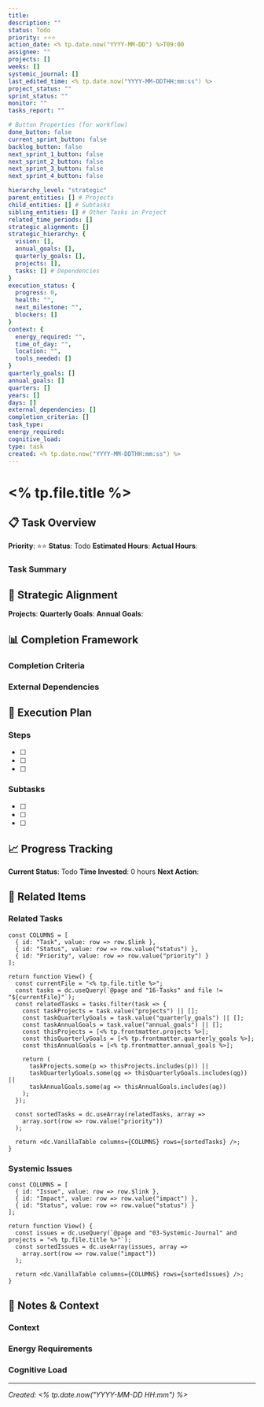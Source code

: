 ```yaml
---
title: 
description: ""
status: Todo
priority: ⭐⭐⭐
action_date: <% tp.date.now("YYYY-MM-DD") %>T09:00
assignee: ""
projects: []
weeks: []
systemic_journal: []
last_edited_time: <% tp.date.now("YYYY-MM-DDTHH:mm:ss") %>
project_status: ""
sprint_status: ""
monitor: ""
tasks_report: ""

# Button Properties (for workflow)
done_button: false
current_sprint_button: false
backlog_button: false
next_sprint_1_button: false
next_sprint_2_button: false
next_sprint_3_button: false
next_sprint_4_button: false

hierarchy_level: "strategic"
parent_entities: [] # Projects
child_entities: [] # Subtasks
sibling_entities: [] # Other Tasks in Project
related_time_periods: []
strategic_alignment: []
strategic_hierarchy: {
  vision: [],
  annual_goals: [],
  quarterly_goals: [],
  projects: [],
  tasks: [] # Dependencies
}
execution_status: {
  progress: 0,
  health: "",
  next_milestone: "",
  blockers: []
}
context: {
  energy_required: "",
  time_of_day: "",
  location: "",
  tools_needed: []
}
quarterly_goals: []
annual_goals: []
quarters: []
years: []
days: []
external_dependencies: []
completion_criteria: []
task_type: 
energy_required: 
cognitive_load: 
type: task
created: <% tp.date.now("YYYY-MM-DDTHH:mm:ss") %>
---
```


# <% tp.file.title %>

## 📋 Task Overview

**Priority**: ⭐⭐
**Status**: Todo
**Estimated Hours**: 
**Actual Hours**: 

### Task Summary

## 🎯 Strategic Alignment

**Projects**: 
**Quarterly Goals**: 
**Annual Goals**: 

## 📊 Completion Framework

### Completion Criteria

### External Dependencies

## 🚀 Execution Plan

### Steps
- [ ] 
- [ ] 
- [ ] 

### Subtasks
- [ ] 
- [ ] 
- [ ] 

## 📈 Progress Tracking

**Current Status**: Todo
**Time Invested**: 0 hours
**Next Action**: 

## 🔗 Related Items

### Related Tasks
```datacorejsx
const COLUMNS = [
  { id: "Task", value: row => row.$link },
  { id: "Status", value: row => row.value("status") },
  { id: "Priority", value: row => row.value("priority") }
];

return function View() {
  const currentFile = "<% tp.file.title %>";
  const tasks = dc.useQuery(`@page and "16-Tasks" and file != "${currentFile}"`);
  const relatedTasks = tasks.filter(task => {
    const taskProjects = task.value("projects") || [];
    const taskQuarterlyGoals = task.value("quarterly_goals") || [];
    const taskAnnualGoals = task.value("annual_goals") || [];
    const thisProjects = [<% tp.frontmatter.projects %>];
    const thisQuarterlyGoals = [<% tp.frontmatter.quarterly_goals %>];
    const thisAnnualGoals = [<% tp.frontmatter.annual_goals %>];
    
    return (
      taskProjects.some(p => thisProjects.includes(p)) ||
      taskQuarterlyGoals.some(qg => thisQuarterlyGoals.includes(qg)) ||
      taskAnnualGoals.some(ag => thisAnnualGoals.includes(ag))
    );
  });
  
  const sortedTasks = dc.useArray(relatedTasks, array => 
    array.sort(row => row.value("priority"))
  );
  
  return <dc.VanillaTable columns={COLUMNS} rows={sortedTasks} />;
}
```

### Systemic Issues
```datacorejsx
const COLUMNS = [
  { id: "Issue", value: row => row.$link },
  { id: "Impact", value: row => row.value("impact") },
  { id: "Status", value: row => row.value("status") }
];

return function View() {
  const issues = dc.useQuery(`@page and "03-Systemic-Journal" and projects = "<% tp.file.title %>"`);
  const sortedIssues = dc.useArray(issues, array => 
    array.sort(row => row.value("impact"))
  );
  
  return <dc.VanillaTable columns={COLUMNS} rows={sortedIssues} />;
}
```

## 📝 Notes & Context

### Context

### Energy Requirements

### Cognitive Load

---

*Created: <% tp.date.now("YYYY-MM-DD HH:mm") %>*
